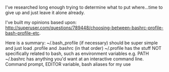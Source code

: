 I've researched long enough trying to determine what to put where...time to give up and just leave it alone already.

I've built my opinions based upon:
http://superuser.com/questions/789448/choosing-between-bashrc-profile-bash-profile-etc.

Here is a summary:
~/.bash_profile (if necessary) should be super simple and just load .profile and .bashrc (in that order)
~/.profile has the stuff NOT specifically related to bash, such as environment variables e.g. PATH
~/.bashrc has anything you'd want at an interactive command line. Command prompt, EDITOR variable, bash aliases for my use
